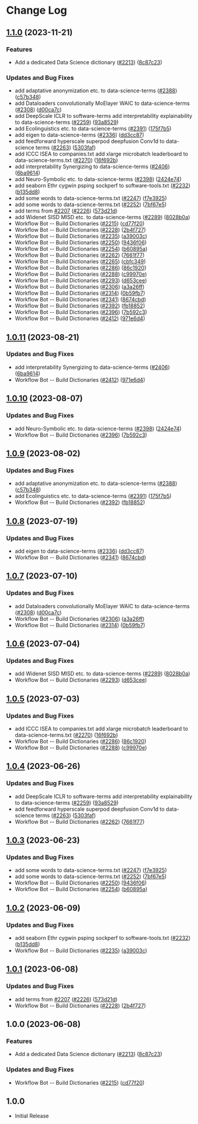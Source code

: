 # Change Log

## [1.1.0](https://github.com/greysk/cspell-dicts-greysk/compare/@cspell/dict-data-science-v1.0.11...@cspell/dict-data-science@1.1.0) (2023-11-21)


### Features

* Add a dedicated Data Science dictionary ([#2213](https://github.com/greysk/cspell-dicts-greysk/issues/2213)) ([8c87c23](https://github.com/greysk/cspell-dicts-greysk/commit/8c87c23942c5330b5a3489d743d59290c5f0386f))


### Updates and Bug Fixes

* add adaptative anonymization etc. to data-science-terms ([#2388](https://github.com/greysk/cspell-dicts-greysk/issues/2388)) ([c57b348](https://github.com/greysk/cspell-dicts-greysk/commit/c57b348fd9d19b09665eb3c5e167e59c0667b7e7))
* add Dataloaders convolutionally MoElayer WAIC to data-science-terms ([#2308](https://github.com/greysk/cspell-dicts-greysk/issues/2308)) ([d00ca7c](https://github.com/greysk/cspell-dicts-greysk/commit/d00ca7c05bb8beea345cd6acfc430bad62e7520f))
* add DeepScale ICLR to software-terms add interpretability explainability to data-science-terms ([#2259](https://github.com/greysk/cspell-dicts-greysk/issues/2259)) ([93a8529](https://github.com/greysk/cspell-dicts-greysk/commit/93a85297f698a35ab6a52df89834295fea6bd56f))
* add Ecolinguistics etc. to data-science-terms ([#2391](https://github.com/greysk/cspell-dicts-greysk/issues/2391)) ([175f7b5](https://github.com/greysk/cspell-dicts-greysk/commit/175f7b52e61dbbec115c2d6e63b3f435fdd5c8b4))
* add eigen to data-science-terms ([#2336](https://github.com/greysk/cspell-dicts-greysk/issues/2336)) ([dd3cc87](https://github.com/greysk/cspell-dicts-greysk/commit/dd3cc87c578448fa029fe6792f309c1a8b8a32b9))
* add feedforward hyperscale superpod deepfusion Conv1d to data-science terms ([#2263](https://github.com/greysk/cspell-dicts-greysk/issues/2263)) ([5303faf](https://github.com/greysk/cspell-dicts-greysk/commit/5303fafd7cf920b6e76f19b29e0cb385d73cc65a))
* add ICCC ISEA to companies.txt add xlarge microbatch leaderboard to data-science-terms.txt ([#2270](https://github.com/greysk/cspell-dicts-greysk/issues/2270)) ([16f692b](https://github.com/greysk/cspell-dicts-greysk/commit/16f692b4656b7a8d36422eb9f0461f4e52c7ad7e))
* add interpretability Synergizing to data-science-terms ([#2406](https://github.com/greysk/cspell-dicts-greysk/issues/2406)) ([6ba9614](https://github.com/greysk/cspell-dicts-greysk/commit/6ba961475530b6660325c266f63214247f4ddae0))
* add Neuro-Symbolic etc. to data-science-terms ([#2398](https://github.com/greysk/cspell-dicts-greysk/issues/2398)) ([2424e74](https://github.com/greysk/cspell-dicts-greysk/commit/2424e740e357eafc0d4d5842eacfdc08edca0f59))
* add seaborn Ethr cygwin psping sockperf to software-tools.txt ([#2232](https://github.com/greysk/cspell-dicts-greysk/issues/2232)) ([b135dd8](https://github.com/greysk/cspell-dicts-greysk/commit/b135dd89611792e3ae153be69bbcdf42f714a7fb))
* add some words to data-science-terms.txt ([#2247](https://github.com/greysk/cspell-dicts-greysk/issues/2247)) ([f7e3925](https://github.com/greysk/cspell-dicts-greysk/commit/f7e3925b217ae34621061ba585622de8d30e2bab))
* add some words to data-science-terms.txt ([#2252](https://github.com/greysk/cspell-dicts-greysk/issues/2252)) ([7bf67e5](https://github.com/greysk/cspell-dicts-greysk/commit/7bf67e559f46ebbbf2afe807fbe7d38955e89792))
* add terms from [#2207](https://github.com/greysk/cspell-dicts-greysk/issues/2207) ([#2226](https://github.com/greysk/cspell-dicts-greysk/issues/2226)) ([573d21d](https://github.com/greysk/cspell-dicts-greysk/commit/573d21d36117f86567c34645a8752fda87621180))
* add Widenet SISD MISD etc. to data-science-terms ([#2289](https://github.com/greysk/cspell-dicts-greysk/issues/2289)) ([8028b0a](https://github.com/greysk/cspell-dicts-greysk/commit/8028b0aea1736fadd3a6e2ba004dad3217a6de9f))
* Workflow Bot -- Build Dictionaries ([#2215](https://github.com/greysk/cspell-dicts-greysk/issues/2215)) ([cd77f20](https://github.com/greysk/cspell-dicts-greysk/commit/cd77f20374e048ca8950fb06d3bb3b7b980831ac))
* Workflow Bot -- Build Dictionaries ([#2228](https://github.com/greysk/cspell-dicts-greysk/issues/2228)) ([2b4f727](https://github.com/greysk/cspell-dicts-greysk/commit/2b4f7276aac738eac0d74123b2e9222dc66f565b))
* Workflow Bot -- Build Dictionaries ([#2235](https://github.com/greysk/cspell-dicts-greysk/issues/2235)) ([a39003c](https://github.com/greysk/cspell-dicts-greysk/commit/a39003c1ceb964a0bd36ab232c496089f5755e82))
* Workflow Bot -- Build Dictionaries ([#2250](https://github.com/greysk/cspell-dicts-greysk/issues/2250)) ([9436f06](https://github.com/greysk/cspell-dicts-greysk/commit/9436f0624ce29dc44edddcba855a63f973c06bf8))
* Workflow Bot -- Build Dictionaries ([#2254](https://github.com/greysk/cspell-dicts-greysk/issues/2254)) ([b60895a](https://github.com/greysk/cspell-dicts-greysk/commit/b60895a987db581536eb1a2df6c7fc7c9d4c9e07))
* Workflow Bot -- Build Dictionaries ([#2262](https://github.com/greysk/cspell-dicts-greysk/issues/2262)) ([7661f77](https://github.com/greysk/cspell-dicts-greysk/commit/7661f77f505097ccefb21658751fadde886a20d2))
* Workflow Bot -- Build Dictionaries ([#2265](https://github.com/greysk/cspell-dicts-greysk/issues/2265)) ([cbfc349](https://github.com/greysk/cspell-dicts-greysk/commit/cbfc349934e011b37f8286ec3a4ed64b417a3775))
* Workflow Bot -- Build Dictionaries ([#2286](https://github.com/greysk/cspell-dicts-greysk/issues/2286)) ([86c1920](https://github.com/greysk/cspell-dicts-greysk/commit/86c1920da481290a927d2ec10f689d4399fe1096))
* Workflow Bot -- Build Dictionaries ([#2288](https://github.com/greysk/cspell-dicts-greysk/issues/2288)) ([c99970e](https://github.com/greysk/cspell-dicts-greysk/commit/c99970ef7666bcf9fb16dd507f53a260d0ac7723))
* Workflow Bot -- Build Dictionaries ([#2293](https://github.com/greysk/cspell-dicts-greysk/issues/2293)) ([d653cee](https://github.com/greysk/cspell-dicts-greysk/commit/d653cee9d8e2d7f59294157f95121adaaf164522))
* Workflow Bot -- Build Dictionaries ([#2306](https://github.com/greysk/cspell-dicts-greysk/issues/2306)) ([a3a26ff](https://github.com/greysk/cspell-dicts-greysk/commit/a3a26ffd42efbcf0f00207193d7541fc4ca503f8))
* Workflow Bot -- Build Dictionaries ([#2314](https://github.com/greysk/cspell-dicts-greysk/issues/2314)) ([0b59fb7](https://github.com/greysk/cspell-dicts-greysk/commit/0b59fb79cb74f5b6f10468df0908eada4d5696b3))
* Workflow Bot -- Build Dictionaries ([#2341](https://github.com/greysk/cspell-dicts-greysk/issues/2341)) ([8674cbd](https://github.com/greysk/cspell-dicts-greysk/commit/8674cbde219129fcc734504381ca7ffe209c934b))
* Workflow Bot -- Build Dictionaries ([#2392](https://github.com/greysk/cspell-dicts-greysk/issues/2392)) ([fb18852](https://github.com/greysk/cspell-dicts-greysk/commit/fb18852f205b4a4d959afc2b0c28d3e14df869b9))
* Workflow Bot -- Build Dictionaries ([#2396](https://github.com/greysk/cspell-dicts-greysk/issues/2396)) ([7b592c3](https://github.com/greysk/cspell-dicts-greysk/commit/7b592c3f6bef378b36e6daab8da67f109d955846))
* Workflow Bot -- Build Dictionaries ([#2412](https://github.com/greysk/cspell-dicts-greysk/issues/2412)) ([971e6d4](https://github.com/greysk/cspell-dicts-greysk/commit/971e6d4cd9bd38f1809b76c50451ce24e66d0122))

## [1.0.11](https://github.com/streetsidesoftware/cspell-dicts/compare/@cspell/dict-data-science@1.0.10...@cspell/dict-data-science@1.0.11) (2023-08-21)


### Updates and Bug Fixes

* add interpretability Synergizing to data-science-terms ([#2406](https://github.com/streetsidesoftware/cspell-dicts/issues/2406)) ([6ba9614](https://github.com/streetsidesoftware/cspell-dicts/commit/6ba961475530b6660325c266f63214247f4ddae0))
* Workflow Bot -- Build Dictionaries ([#2412](https://github.com/streetsidesoftware/cspell-dicts/issues/2412)) ([971e6d4](https://github.com/streetsidesoftware/cspell-dicts/commit/971e6d4cd9bd38f1809b76c50451ce24e66d0122))

## [1.0.10](https://github.com/streetsidesoftware/cspell-dicts/compare/@cspell/dict-data-science@1.0.9...@cspell/dict-data-science@1.0.10) (2023-08-07)


### Updates and Bug Fixes

* add Neuro-Symbolic etc. to data-science-terms ([#2398](https://github.com/streetsidesoftware/cspell-dicts/issues/2398)) ([2424e74](https://github.com/streetsidesoftware/cspell-dicts/commit/2424e740e357eafc0d4d5842eacfdc08edca0f59))
* Workflow Bot -- Build Dictionaries ([#2396](https://github.com/streetsidesoftware/cspell-dicts/issues/2396)) ([7b592c3](https://github.com/streetsidesoftware/cspell-dicts/commit/7b592c3f6bef378b36e6daab8da67f109d955846))

## [1.0.9](https://github.com/streetsidesoftware/cspell-dicts/compare/@cspell/dict-data-science@1.0.8...@cspell/dict-data-science@1.0.9) (2023-08-02)


### Updates and Bug Fixes

* add adaptative anonymization etc. to data-science-terms ([#2388](https://github.com/streetsidesoftware/cspell-dicts/issues/2388)) ([c57b348](https://github.com/streetsidesoftware/cspell-dicts/commit/c57b348fd9d19b09665eb3c5e167e59c0667b7e7))
* add Ecolinguistics etc. to data-science-terms ([#2391](https://github.com/streetsidesoftware/cspell-dicts/issues/2391)) ([175f7b5](https://github.com/streetsidesoftware/cspell-dicts/commit/175f7b52e61dbbec115c2d6e63b3f435fdd5c8b4))
* Workflow Bot -- Build Dictionaries ([#2392](https://github.com/streetsidesoftware/cspell-dicts/issues/2392)) ([fb18852](https://github.com/streetsidesoftware/cspell-dicts/commit/fb18852f205b4a4d959afc2b0c28d3e14df869b9))

## [1.0.8](https://github.com/streetsidesoftware/cspell-dicts/compare/@cspell/dict-data-science@1.0.7...@cspell/dict-data-science@1.0.8) (2023-07-19)


### Updates and Bug Fixes

* add eigen to data-science-terms ([#2336](https://github.com/streetsidesoftware/cspell-dicts/issues/2336)) ([dd3cc87](https://github.com/streetsidesoftware/cspell-dicts/commit/dd3cc87c578448fa029fe6792f309c1a8b8a32b9))
* Workflow Bot -- Build Dictionaries ([#2341](https://github.com/streetsidesoftware/cspell-dicts/issues/2341)) ([8674cbd](https://github.com/streetsidesoftware/cspell-dicts/commit/8674cbde219129fcc734504381ca7ffe209c934b))

## [1.0.7](https://github.com/streetsidesoftware/cspell-dicts/compare/@cspell/dict-data-science@1.0.6...@cspell/dict-data-science@1.0.7) (2023-07-10)


### Updates and Bug Fixes

* add Dataloaders convolutionally MoElayer WAIC to data-science-terms ([#2308](https://github.com/streetsidesoftware/cspell-dicts/issues/2308)) ([d00ca7c](https://github.com/streetsidesoftware/cspell-dicts/commit/d00ca7c05bb8beea345cd6acfc430bad62e7520f))
* Workflow Bot -- Build Dictionaries ([#2306](https://github.com/streetsidesoftware/cspell-dicts/issues/2306)) ([a3a26ff](https://github.com/streetsidesoftware/cspell-dicts/commit/a3a26ffd42efbcf0f00207193d7541fc4ca503f8))
* Workflow Bot -- Build Dictionaries ([#2314](https://github.com/streetsidesoftware/cspell-dicts/issues/2314)) ([0b59fb7](https://github.com/streetsidesoftware/cspell-dicts/commit/0b59fb79cb74f5b6f10468df0908eada4d5696b3))

## [1.0.6](https://github.com/streetsidesoftware/cspell-dicts/compare/@cspell/dict-data-science@1.0.5...@cspell/dict-data-science@1.0.6) (2023-07-04)


### Updates and Bug Fixes

* add Widenet SISD MISD etc. to data-science-terms ([#2289](https://github.com/streetsidesoftware/cspell-dicts/issues/2289)) ([8028b0a](https://github.com/streetsidesoftware/cspell-dicts/commit/8028b0aea1736fadd3a6e2ba004dad3217a6de9f))
* Workflow Bot -- Build Dictionaries ([#2293](https://github.com/streetsidesoftware/cspell-dicts/issues/2293)) ([d653cee](https://github.com/streetsidesoftware/cspell-dicts/commit/d653cee9d8e2d7f59294157f95121adaaf164522))

## [1.0.5](https://github.com/streetsidesoftware/cspell-dicts/compare/@cspell/dict-data-science@1.0.4...@cspell/dict-data-science@1.0.5) (2023-07-03)


### Updates and Bug Fixes

* add ICCC ISEA to companies.txt add xlarge microbatch leaderboard to data-science-terms.txt ([#2270](https://github.com/streetsidesoftware/cspell-dicts/issues/2270)) ([16f692b](https://github.com/streetsidesoftware/cspell-dicts/commit/16f692b4656b7a8d36422eb9f0461f4e52c7ad7e))
* Workflow Bot -- Build Dictionaries ([#2286](https://github.com/streetsidesoftware/cspell-dicts/issues/2286)) ([86c1920](https://github.com/streetsidesoftware/cspell-dicts/commit/86c1920da481290a927d2ec10f689d4399fe1096))
* Workflow Bot -- Build Dictionaries ([#2288](https://github.com/streetsidesoftware/cspell-dicts/issues/2288)) ([c99970e](https://github.com/streetsidesoftware/cspell-dicts/commit/c99970ef7666bcf9fb16dd507f53a260d0ac7723))

## [1.0.4](https://github.com/streetsidesoftware/cspell-dicts/compare/@cspell/dict-data-science@1.0.3...@cspell/dict-data-science@1.0.4) (2023-06-26)


### Updates and Bug Fixes

* add DeepScale ICLR to software-terms add interpretability explainability to data-science-terms ([#2259](https://github.com/streetsidesoftware/cspell-dicts/issues/2259)) ([93a8529](https://github.com/streetsidesoftware/cspell-dicts/commit/93a85297f698a35ab6a52df89834295fea6bd56f))
* add feedforward hyperscale superpod deepfusion Conv1d to data-science terms ([#2263](https://github.com/streetsidesoftware/cspell-dicts/issues/2263)) ([5303faf](https://github.com/streetsidesoftware/cspell-dicts/commit/5303fafd7cf920b6e76f19b29e0cb385d73cc65a))
* Workflow Bot -- Build Dictionaries ([#2262](https://github.com/streetsidesoftware/cspell-dicts/issues/2262)) ([7661f77](https://github.com/streetsidesoftware/cspell-dicts/commit/7661f77f505097ccefb21658751fadde886a20d2))

## [1.0.3](https://github.com/streetsidesoftware/cspell-dicts/compare/@cspell/dict-data-science@1.0.2...@cspell/dict-data-science@1.0.3) (2023-06-23)


### Updates and Bug Fixes

* add some words to data-science-terms.txt ([#2247](https://github.com/streetsidesoftware/cspell-dicts/issues/2247)) ([f7e3925](https://github.com/streetsidesoftware/cspell-dicts/commit/f7e3925b217ae34621061ba585622de8d30e2bab))
* add some words to data-science-terms.txt ([#2252](https://github.com/streetsidesoftware/cspell-dicts/issues/2252)) ([7bf67e5](https://github.com/streetsidesoftware/cspell-dicts/commit/7bf67e559f46ebbbf2afe807fbe7d38955e89792))
* Workflow Bot -- Build Dictionaries ([#2250](https://github.com/streetsidesoftware/cspell-dicts/issues/2250)) ([9436f06](https://github.com/streetsidesoftware/cspell-dicts/commit/9436f0624ce29dc44edddcba855a63f973c06bf8))
* Workflow Bot -- Build Dictionaries ([#2254](https://github.com/streetsidesoftware/cspell-dicts/issues/2254)) ([b60895a](https://github.com/streetsidesoftware/cspell-dicts/commit/b60895a987db581536eb1a2df6c7fc7c9d4c9e07))

## [1.0.2](https://github.com/streetsidesoftware/cspell-dicts/compare/@cspell/dict-data-science@1.0.1...@cspell/dict-data-science@1.0.2) (2023-06-09)


### Updates and Bug Fixes

* add seaborn Ethr cygwin psping sockperf to software-tools.txt ([#2232](https://github.com/streetsidesoftware/cspell-dicts/issues/2232)) ([b135dd8](https://github.com/streetsidesoftware/cspell-dicts/commit/b135dd89611792e3ae153be69bbcdf42f714a7fb))
* Workflow Bot -- Build Dictionaries ([#2235](https://github.com/streetsidesoftware/cspell-dicts/issues/2235)) ([a39003c](https://github.com/streetsidesoftware/cspell-dicts/commit/a39003c1ceb964a0bd36ab232c496089f5755e82))

## [1.0.1](https://github.com/streetsidesoftware/cspell-dicts/compare/@cspell/dict-data-science@1.0.0...@cspell/dict-data-science@1.0.1) (2023-06-08)


### Updates and Bug Fixes

* add terms from [#2207](https://github.com/streetsidesoftware/cspell-dicts/issues/2207) ([#2226](https://github.com/streetsidesoftware/cspell-dicts/issues/2226)) ([573d21d](https://github.com/streetsidesoftware/cspell-dicts/commit/573d21d36117f86567c34645a8752fda87621180))
* Workflow Bot -- Build Dictionaries ([#2228](https://github.com/streetsidesoftware/cspell-dicts/issues/2228)) ([2b4f727](https://github.com/streetsidesoftware/cspell-dicts/commit/2b4f7276aac738eac0d74123b2e9222dc66f565b))

## 1.0.0 (2023-06-08)


### Features

* Add a dedicated Data Science dictionary ([#2213](https://github.com/streetsidesoftware/cspell-dicts/issues/2213)) ([8c87c23](https://github.com/streetsidesoftware/cspell-dicts/commit/8c87c23942c5330b5a3489d743d59290c5f0386f))


### Updates and Bug Fixes

* Workflow Bot -- Build Dictionaries ([#2215](https://github.com/streetsidesoftware/cspell-dicts/issues/2215)) ([cd77f20](https://github.com/streetsidesoftware/cspell-dicts/commit/cd77f20374e048ca8950fb06d3bb3b7b980831ac))

## 1.0.0

- Initial Release
